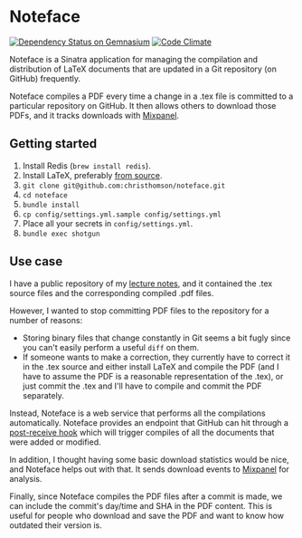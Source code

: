 # Noteface
[![Dependency Status on Gemnasium](https://gemnasium.com/christhomson/noteface.png)](https://gemnasium.com/christhomson/noteface)
[![Code Climate](https://codeclimate.com/github/christhomson/noteface.png)](https://codeclimate.com/github/christhomson/noteface)

Noteface is a Sinatra application for managing the compilation and distribution of LaTeX documents that are updated in a Git repository (on GitHub) frequently.

Noteface compiles a PDF every time a change in a .tex file is committed to a particular repository on GitHub. It then allows others to download those PDFs, and it tracks downloads with [Mixpanel](http://mixpanel.com).

## Getting started
1. Install Redis (`brew install redis`).
2. Install LaTeX, preferably [from source](http://www.tug.org/texlive/quickinstall.html).
3. `git clone git@github.com:christhomson/noteface.git`
4. `cd noteface`
5. `bundle install`
6. `cp config/settings.yml.sample config/settings.yml`
7. Place all your secrets in `config/settings.yml`.
8. `bundle exec shotgun`

## Use case
I have a public repository of my [lecture notes](http://github.com/christhomson/lecture-notes), and it contained the .tex source files and the corresponding compiled .pdf files.

However, I wanted to stop committing PDF files to the repository for a number of reasons:

* Storing binary files that change constantly in Git seems a bit fugly since you can't easily perform a useful `diff` on them.
* If someone wants to make a correction, they currently have to correct it in the .tex source and either install LaTeX and compile the PDF (and I have to assume the PDF is a reasonable representation of the .tex), or just commit the .tex and I'll have to compile and commit the PDF separately.

Instead, Noteface is a web service that performs all the compilations automatically. Noteface provides an endpoint that GitHub can hit through a [post-receive hook](https://help.github.com/articles/post-receive-hooks) which will trigger compiles of all the documents that were added or modified.

In addition, I thought having some basic download statistics would be nice, and Noteface helps out with that. It sends download events to [Mixpanel](http://mixpanel.com) for analysis.

Finally, since Noteface compiles the PDF files after a commit is made, we can include the commit's day/time and SHA in the PDF content. This is useful for people who download and save the PDF and want to know how outdated their version is.
